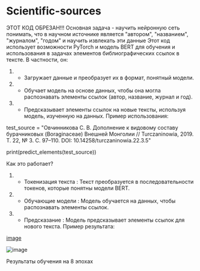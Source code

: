 # Scientific-sources

ЭТОТ КОД ОБРЕЗАН!!!
Основная задача - научить нейронную сеть понимать, что в научном источнике является "автором", "названием", "журналом", "годом" и научить извлекать эти данные
Этот код использует возможности PyTorch и модель BERT для обучения и использования в задачах элементов библиографических ссылок в тексте. В частности, он:
1) - Загружает данные и преобразует их в формат, понятный модели.
2) - Обучает модель на основе данных, чтобы она могла распознавать элементы ссылок (автор, название, журнал и год).
3) - Предсказывает элементы ссылок на новые тексты, используя модель, изученную на данных.
Пример использования:

test_source = "Овчинникова С. В. Дополнение к видовому составу бурачниковых (Boraginaceae) Внешней Монголии // Turczaninowia, 2019. Т. 22, № 3. С. 97–110. DOI: 10.14258/turczaninowia.22.3.5"

print(predict_elements(test_source))

Как это работает?
1) - Токенизация текста : Текст преобразуется в последовательности токенов, которые понятны модели BERT.
2) - Обучающие модели : Модель обучается на данных, чтобы распознавать элементы ссылок.
3) - Предсказание : Модель предсказывает элементы ссылок для нового текста.
Пример результата:

[image](https://github.com/user-attachments/assets/fa3f043a-9599-4ac2-a6be-a7a358d1134c)


![image](https://github.com/user-attachments/assets/11d044f4-6191-4183-a174-67f3e1207bca)

Результаты обучения на  8 эпохах
